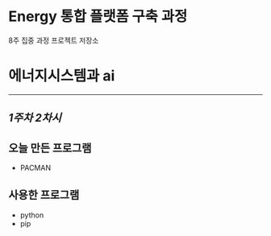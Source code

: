 # Energy 통합 플랫폼 구축 과정 
8주 집중 과정 프로젝트 저장소 

# 에너지시스템과 ai
----
## **_1주차 2차시_**
## 오늘 만든 프로그램
- PACMAN
## 사용한 프로그램
- python
- pip 



